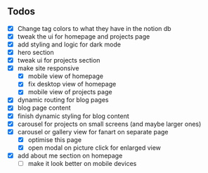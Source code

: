 ## Todos

- [x] Change tag colors to what they have in the notion db
- [x] tweak the ui for homepage and projects page
- [x] add styling and logic for dark mode
- [x] hero section
- [x] tweak ui for projects section
- [x] make site responsive
  - [x] mobile view of homepage
  - [x] fix desktop view of homepage
  - [x] mobile view of projects page
- [x] dynamic routing for blog pages
- [x] blog page content
- [x] finish dynamic styling for blog content
- [x] carousel for projects on small screens (and maybe larger ones)
- [x] carousel or gallery view for fanart on separate page
  - [x] optimise this page
  - [x] open modal on picture click for enlarged view
- [x] add about me section on homepage
  - [ ] make it look better on mobile devices
